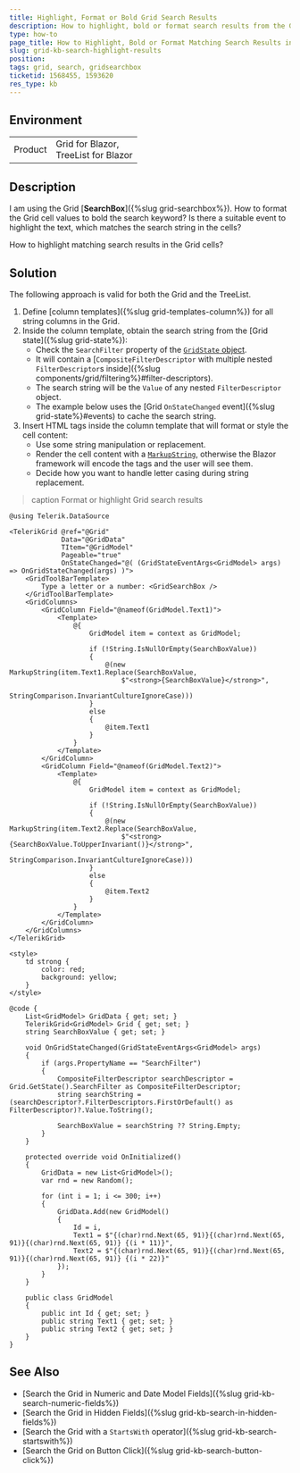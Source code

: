 ```yaml
---
title: Highlight, Format or Bold Grid Search Results
description: How to highlight, bold or format search results from the Grid SearchBox?
type: how-to
page_title: How to Highlight, Bold or Format Matching Search Results in the Grid
slug: grid-kb-search-highlight-results
position: 
tags: grid, search, gridsearchbox
ticketid: 1568455, 1593620
res_type: kb
---
```


## Environment

<table>
    <tbody>
        <tr>
            <td>Product</td>
            <td>Grid for Blazor, <br />
            TreeList for Blazor</td>
        </tr>
    </tbody>
</table>


## Description

I am using the Grid [**SearchBox**]({%slug grid-searchbox%}). How to format the Grid cell values to bold the search keyword? Is there a suitable event to highlight the text, which matches the search string in the cells?

How to highlight matching search results in the Grid cells?


## Solution

The following approach is valid for both the Grid and the TreeList.

1. Define [column templates]({%slug grid-templates-column%}) for all string columns in the Grid.
1. Inside the column template, obtain the search string from the [Grid state]({%slug grid-state%}):
    * Check the `SearchFilter` property of the [`GridState` object](/blazor-ui/api/Telerik.Blazor.Components.GridState-1).
    * It will contain a [`CompositeFilterDescriptor` with multiple nested `FilterDescriptor`s inside]({%slug components/grid/filtering%}#filter-descriptors).
    * The search string will be the `Value` of any nested `FilterDescriptor` object.
    * The example below uses the [Grid `OnStateChanged` event]({%slug grid-state%}#events) to cache the search string.
1. Insert HTML tags inside the column template that will format or style the cell content:
    * Use some string manipulation or replacement.
    * Render the cell content with a [`MarkupString`](https://docs.microsoft.com/en-us/dotnet/api/microsoft.aspnetcore.components.markupstring), otherwise the Blazor framework will encode the tags and the user will see them.
    * Decide how you want to handle letter casing during string replacement.

>caption Format or highlight Grid search results

````CSHTML
@using Telerik.DataSource

<TelerikGrid @ref="@Grid"
             Data="@GridData"
             TItem="@GridModel"
             Pageable="true"
             OnStateChanged="@( (GridStateEventArgs<GridModel> args) => OnGridStateChanged(args) )">
    <GridToolBarTemplate>
        Type a letter or a number: <GridSearchBox />
    </GridToolBarTemplate>
    <GridColumns>
        <GridColumn Field="@nameof(GridModel.Text1)">
            <Template>
                @{
                    GridModel item = context as GridModel;

                    if (!String.IsNullOrEmpty(SearchBoxValue))
                    {
                        @(new MarkupString(item.Text1.Replace(SearchBoxValue,
                            $"<strong>{SearchBoxValue}</strong>",
                            StringComparison.InvariantCultureIgnoreCase)))
                    }
                    else
                    {
                        @item.Text1
                    }
                }
            </Template>
        </GridColumn>
        <GridColumn Field="@nameof(GridModel.Text2)">
            <Template>
                @{
                    GridModel item = context as GridModel;

                    if (!String.IsNullOrEmpty(SearchBoxValue))
                    {
                        @(new MarkupString(item.Text2.Replace(SearchBoxValue,
                            $"<strong>{SearchBoxValue.ToUpperInvariant()}</strong>",
                            StringComparison.InvariantCultureIgnoreCase)))
                    }
                    else
                    {
                        @item.Text2
                    }
                }
            </Template>
        </GridColumn>
    </GridColumns>
</TelerikGrid>

<style>
    td strong {
        color: red;
        background: yellow;
    }
</style>

@code {
    List<GridModel> GridData { get; set; }
    TelerikGrid<GridModel> Grid { get; set; }
    string SearchBoxValue { get; set; }

    void OnGridStateChanged(GridStateEventArgs<GridModel> args)
    {
        if (args.PropertyName == "SearchFilter")
        {
            CompositeFilterDescriptor searchDescriptor = Grid.GetState().SearchFilter as CompositeFilterDescriptor;
            string searchString = (searchDescriptor?.FilterDescriptors.FirstOrDefault() as FilterDescriptor)?.Value.ToString();

            SearchBoxValue = searchString ?? String.Empty;
        }
    }

    protected override void OnInitialized()
    {
        GridData = new List<GridModel>();
        var rnd = new Random();

        for (int i = 1; i <= 300; i++)
        {
            GridData.Add(new GridModel()
            {
                Id = i,
                Text1 = $"{(char)rnd.Next(65, 91)}{(char)rnd.Next(65, 91)}{(char)rnd.Next(65, 91)} {(i * 11)}",
                Text2 = $"{(char)rnd.Next(65, 91)}{(char)rnd.Next(65, 91)}{(char)rnd.Next(65, 91)} {(i * 22)}"
            });
        }
    }

    public class GridModel
    {
        public int Id { get; set; }
        public string Text1 { get; set; }
        public string Text2 { get; set; }
    }
}
````


## See Also

* [Search the Grid in Numeric and Date Model Fields]({%slug grid-kb-search-numeric-fields%})
* [Search the Grid in Hidden Fields]({%slug grid-kb-search-in-hidden-fields%})
* [Search the Grid with a `StartsWith` operator]({%slug grid-kb-search-startswith%})
* [Search the Grid on Button Click]({%slug grid-kb-search-button-click%})
